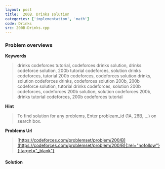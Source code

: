 ```yaml
---
layout: post
title:  200B. Drinks solution
categories: ['implementation', 'math']
code: Drinks
src: 200B-Drinks.cpp
---
```

### **Problem overviews**

**Keywords**
> drinks codeforces tutorial, codeforces drinks solution, drinks codeforce solution, 200b tutorial codeforces, solution drinks codeforces, tutorial 200b codeforces, codeforces solution drinks, solution codeforces drinks, codeforces solution 200b, 200b codeforce solution, tutorial drinks codeforces, solution 200b codeforces, codeforces 200b solution, solution codeforces 200b, drinks tutorial codeforces, 200b codeforces tutorial

**Hint**
> To find solution for any problems, Enter probleam_id (1A, 28B, ...) on search box. 

**Problems Url**
> [https://codeforces.com/problemset/problem/200/B](https://codeforces.com/problemset/problem/200/B){:rel="nofollow"}{:target="_blank"}

#### **Solution**



